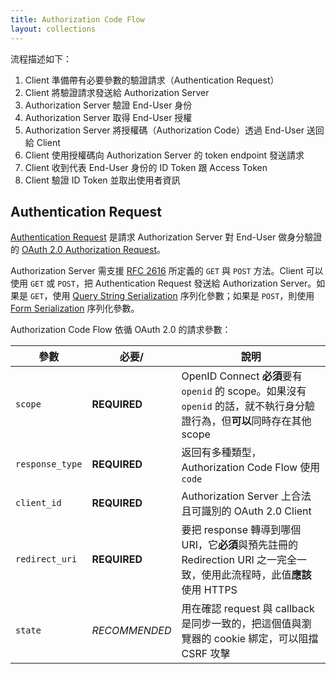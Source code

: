 ```yaml
---
title: Authorization Code Flow
layout: collections
---
```


流程描述如下：

1.  Client 準備帶有必要參數的驗證請求（Authentication Request）
2.  Client 將驗證請求發送給 Authorization Server
3.  Authorization Server 驗證 End-User 身份
4.  Authorization Server 取得 End-User 授權
5.  Authorization Server 將授權碼（Authorization Code）透過 End-User 送回給 Client
6.  Client 使用授權碼向 Authorization Server 的 token endpoint 發送請求
7.  Client 收到代表 End-User 身份的 ID Token 跟 Access Token
8.  Client 驗證 ID Token 並取出使用者資訊

## Authentication Request

[Authentication Request](https://openid.net/specs/openid-connect-core-1_0.html#AuthRequest) 是請求 Authorization Server 對 End-User 做身分驗證的 [OAuth 2.0 Authorization Request](https://tools.ietf.org/html/rfc6749#section-4.1.1)。

Authorization Server 需支援 [RFC 2616](https://tools.ietf.org/html/rfc2616) 所定義的 `GET` 與 `POST` 方法。Client 可以使用 `GET` 或 `POST`，把 Authentication Request 發送給 Authorization Server。如果是 `GET`，使用 [Query String Serialization](serializations.md#query-string-serialization) 序列化參數；如果是 `POST`，則使用 [Form Serialization](serializations.md#form-serialization) 序列化參數。

Authorization Code Flow 依循 OAuth 2.0 的請求參數：

| 參數 | 必要/ | 說明 |
| --- | --- | --- |
| `scope` | **REQUIRED** | OpenID Connect **必須**要有 `openid` 的 scope。如果沒有 `openid` 的話，就不執行身分驗證行為，但**可以**同時存在其他 scope |
| `response_type` | **REQUIRED** | 返回有多種類型，Authorization Code Flow 使用 `code` |
| `client_id` | **REQUIRED** | Authorization Server 上合法且可識別的 OAuth 2.0 Client  |
| `redirect_uri` | **REQUIRED** | 要把 response 轉導到哪個 URI，它**必須**與預先註冊的 Redirection URI 之一完全一致，使用此流程時，此值**應該**使用 HTTPS |
| `state` | *RECOMMENDED* | 用在確認 request 與 callback 是同步一致的，把這個值與瀏覽器的 cookie 綁定，可以阻擋 CSRF 攻擊 |
